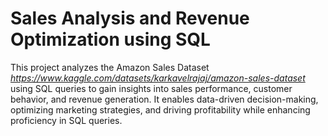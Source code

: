 # Sales Analysis and Revenue Optimization using SQL
This project analyzes the Amazon Sales Dataset  *https://www.kaggle.com/datasets/karkavelrajaj/amazon-sales-dataset* using SQL queries to gain insights into sales performance, customer behavior, and revenue generation. It enables data-driven decision-making, optimizing marketing strategies, and driving profitability while enhancing proficiency in SQL queries.
